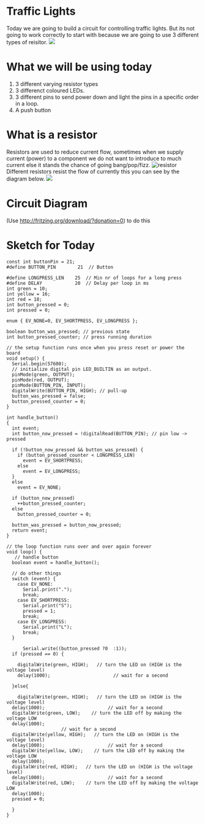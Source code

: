 # Traffic Lights
Today we are going to build a circuit for controlling traffic lights. But its not going to work correctly to start with because we are going to use 3 different types of reisitor.
<img src="http://beno.org.uk/trafficlight/o9.JPG" />


# What we will be using today
1. 3 different varying resistor types
2. 3 differenct coloured LEDs.
3. 3 different pins to send power down and light the pins in a specific order in a loop.
4. A push button

# What is a resistor
Resistors are used to reduce current flow, sometimes when we supply current (power) to a component we do not want to introduce to much current else it stands the chance of going bang/pop/fizz.
<img src="https://openclipart.org/download/276048/resistor.svg" alt="resistor" />
Different resistors resist the flow of currently this you can see by the diagram below.
<img src="https://www.digikey.com/-/media/Images/Marketing/Resources/Calculators/resistor-color-chart.jpg?la=en-US&ts=72364a89-2139-476a-8a54-8d78dacd29ff" />

# Circuit Diagram
(Use http://fritzing.org/download/?donation=0) to do this

# Sketch for Today 
```
const int buttonPin = 21; 
#define BUTTON_PIN        21  // Button

#define LONGPRESS_LEN    25  // Min nr of loops for a long press
#define DELAY            20  // Delay per loop in ms
int green = 10;
int yellow = 16;
int red = 18;
int button_pressed = 0;
int pressed = 0;

enum { EV_NONE=0, EV_SHORTPRESS, EV_LONGPRESS };

boolean button_was_pressed; // previous state
int button_pressed_counter; // press running duration

// the setup function runs once when you press reset or power the board
void setup() {
  Serial.begin(57600);
  // initialize digital pin LED_BUILTIN as an output.
  pinMode(green, OUTPUT);
  pinMode(red, OUTPUT);  
  pinMode(BUTTON_PIN, INPUT);
  digitalWrite(BUTTON_PIN, HIGH); // pull-up
  button_was_pressed = false;
  button_pressed_counter = 0;
}

int handle_button()
{
  int event;
  int button_now_pressed = !digitalRead(BUTTON_PIN); // pin low -> pressed

  if (!button_now_pressed && button_was_pressed) {
    if (button_pressed_counter < LONGPRESS_LEN)
      event = EV_SHORTPRESS;
    else
      event = EV_LONGPRESS;
  }
  else
    event = EV_NONE;

  if (button_now_pressed)
    ++button_pressed_counter;
  else
    button_pressed_counter = 0;

  button_was_pressed = button_now_pressed;
  return event;
}

// the loop function runs over and over again forever
void loop() {
   // handle button
  boolean event = handle_button();

  // do other things
  switch (event) {
    case EV_NONE:
      Serial.print(".");
      break;
    case EV_SHORTPRESS:
      Serial.print("S");
      pressed = 1;
      break;
    case EV_LONGPRESS:
      Serial.print("L");
      break;
  }

      Serial.write((button_pressed ?0  :1));
  if (pressed == 0) {
    
    digitalWrite(green, HIGH);   // turn the LED on (HIGH is the voltage level)
    delay(1000);                       // wait for a second
   
  }else{
    
    digitalWrite(green, HIGH);   // turn the LED on (HIGH is the voltage level)
  delay(1000);                       // wait for a second
  digitalWrite(green, LOW);    // turn the LED off by making the voltage LOW
  delay(1000);   
                    // wait for a second
  digitalWrite(yellow, HIGH);   // turn the LED on (HIGH is the voltage level)
  delay(1000);                       // wait for a second
  digitalWrite(yellow, LOW);    // turn the LED off by making the voltage LOW
  delay(1000);  
  digitalWrite(red, HIGH);   // turn the LED on (HIGH is the voltage level)
  delay(1000);                       // wait for a second
  digitalWrite(red, LOW);    // turn the LED off by making the voltage LOW
  delay(1000);  
  pressed = 0;
  
  } 
}
```

